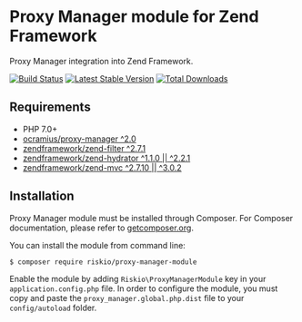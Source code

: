 Proxy Manager module for Zend Framework
=======================================

Proxy Manager integration into Zend Framework.

[![Build Status](https://img.shields.io/travis/RiskioFr/proxy-manager-module.svg?style=flat)](http://travis-ci.org/RiskioFr/proxy-manager-module)
[![Latest Stable Version](http://img.shields.io/packagist/v/riskio/proxy-manager-module.svg?style=flat)](https://packagist.org/packages/riskio/proxy-manager-module)
[![Total Downloads](http://img.shields.io/packagist/dt/riskio/proxy-manager-module.svg?style=flat)](https://packagist.org/packages/riskio/proxy-manager-module)

## Requirements

* PHP 7.0+
* [ocramius/proxy-manager ^2.0](https://github.com/Ocramius/ProxyManager)
* [zendframework/zend-filter ^2.7.1](https://github.com/zendframework/zend-filter)
* [zendframework/zend-hydrator ^1.1.0 || ^2.2.1](https://github.com/zendframework/zend-hydrator)
* [zendframework/zend-mvc ^2.7.10 || ^3.0.2](https://github.com/zendframework/zend-mvc)

## Installation

Proxy Manager module must be installed through Composer. For Composer documentation, please refer to [getcomposer.org](http://getcomposer.org).

You can install the module from command line:

```sh
$ composer require riskio/proxy-manager-module
```

Enable the module by adding `Riskio\ProxyManagerModule` key in your `application.config.php` file. In order to configure the module, you must copy and paste the `proxy_manager.global.php.dist` file to your `config/autoload` folder.
